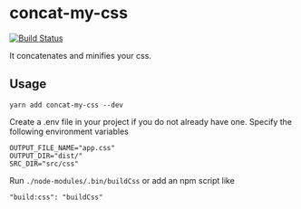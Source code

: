 # concat-my-css

[![Build Status](https://travis-ci.org/robertlandreaux/concat-my-css.svg?branch=master)](https://travis-ci.org/robertlandreaux/concat-my-css.svg?branch=master)

It concatenates and minifies your css.

## Usage

`yarn add concat-my-css --dev`

Create a .env file in your project if you do not already have one. Specify the following environment variables

```
OUTPUT_FILE_NAME="app.css"
OUTPUT_DIR="dist/"
SRC_DIR="src/css"
```

Run `./node-modules/.bin/buildCss` or add an npm script like

`"build:css": "buildCss"`
